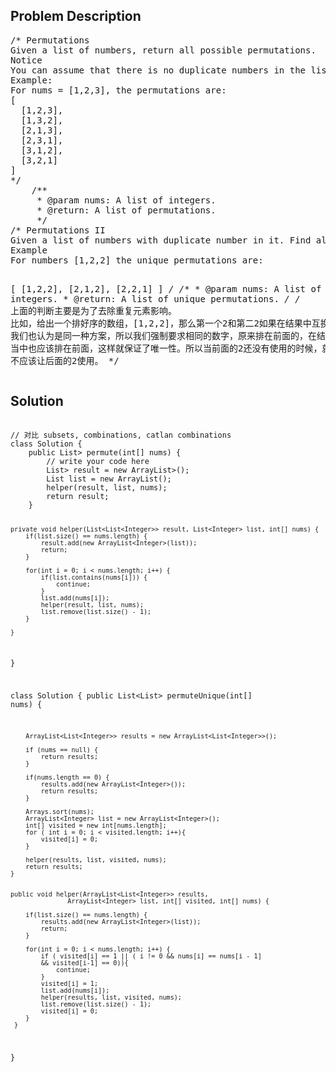 <!--
<style>
  body { font-family: Arial, sans-serif; }
  .container { max-width: 100%; margin: 0 auto; padding: 10px; }
  .comment-block { background-color: #f9f9f9; padding: 10px; border-left: 5px solid #ccc; max-width: 50%; margin: 20px auto; overflow-wrap: break-word; white-space: pre-wrap; }
  .code-block { background-color: #f4f4f4; padding: 10px; border: 1px solid #ddd; max-width: 50%; margin: 20px auto; overflow-wrap: break-word; white-space: pre-wrap; }
</style>
-->

<div class='container'>
<h2>Problem Description</h2>
<div class='comment-block'>
<pre>
/* Permutations
Given a list of numbers, return all possible permutations.
Notice
You can assume that there is no duplicate numbers in the list.
Example:
For nums = [1,2,3], the permutations are:
[
  [1,2,3],
  [1,3,2],
  [2,1,3],
  [2,3,1],
  [3,1,2],
  [3,2,1]
]
*/
    /**
     * @param nums: A list of integers.
     * @return: A list of permutations.
     */
/* Permutations II
Given a list of numbers with duplicate number in it. Find all unique permutations.
Example
For numbers [1,2,2] the unique permutations are:

[
  [1,2,2],
  [2,1,2],
  [2,2,1]
]
*/
    /**
     * @param nums: A list of integers.
     * @return: A list of unique permutations.
     */
            /*
            上面的判断主要是为了去除重复元素影响。
            比如，给出一个排好序的数组，[1,2,2]，那么第一个2和第二2如果在结果中互换位置，
            我们也认为是同一种方案，所以我们强制要求相同的数字，原来排在前面的，在结果
            当中也应该排在前面，这样就保证了唯一性。所以当前面的2还没有使用的时候，就
            不应该让后面的2使用。
            */
</pre>
</div>

<h2>Solution</h2>
<div class='code-block'>
<pre><code class='language-java'>
// 对比 subsets, combinations, catlan combinations
class Solution {
    public List<List<Integer>> permute(int[] nums) {
        // write your code here
        List<List<Integer>> result = new ArrayList<List<Integer>>();
        List<Integer> list = new ArrayList<Integer>();
        helper(result, list, nums);
        return result;
    }
    
    private void helper(List<List<Integer>> result, List<Integer> list, int[] nums) {
        if(list.size() == nums.length) {
            result.add(new ArrayList<Integer>(list));
            return;
        }
        
        for(int i = 0; i < nums.length; i++) {
            if(list.contains(nums[i])) {
                continue;
            }
            list.add(nums[i]);
            helper(result, list, nums);
            list.remove(list.size() - 1);
        }
  
    }
}




class Solution {
    public List<List<Integer>> permuteUnique(int[] nums) {
    
        ArrayList<List<Integer>> results = new ArrayList<List<Integer>>();
    
        if (nums == null) {
            return results;
        }
    
        if(nums.length == 0) {
            results.add(new ArrayList<Integer>());
            return results;
        }

        Arrays.sort(nums);
        ArrayList<Integer> list = new ArrayList<Integer>();
        int[] visited = new int[nums.length];
        for ( int i = 0; i < visited.length; i++){
            visited[i] = 0;
        }
     
        helper(results, list, visited, nums);    
        return results;
    }
    
    
    public void helper(ArrayList<List<Integer>> results, 
                   ArrayList<Integer> list, int[] visited, int[] nums) {
        
        if(list.size() == nums.length) {
            results.add(new ArrayList<Integer>(list));
            return;
        }
        
        for(int i = 0; i < nums.length; i++) {
            if ( visited[i] == 1 || ( i != 0 && nums[i] == nums[i - 1]
            && visited[i-1] == 0)){
                continue;
            }
            visited[i] = 1;
            list.add(nums[i]);
            helper(results, list, visited, nums);
            list.remove(list.size() - 1);
            visited[i] = 0;
        }
     } 
}
</code></pre>
</div>
</div>
